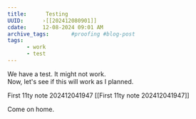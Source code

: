 ```yaml
---
title:      Testing 
UUID:      ›[[202412080901]] 
cdate:     12-08-2024 09:01 AM
archive_tags:       #proofing #blog-post 
tags:       
      - work
      - test
---
```

We have a test. It might not work.  
Now, let's see if this will work as I planned. 

First 11ty note 202412041947
[[First 11ty note 202412041947]]

Come on home.
